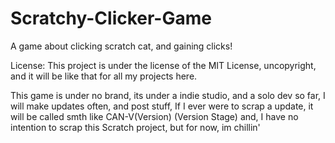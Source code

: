 # Scratchy-Clicker-Game
A game about clicking scratch cat, and gaining clicks!


License: This project is under the license of the MIT License, uncopyright, and it will be like that for all my projects here.

This game is under no brand, its under a indie studio, and a solo dev so far, I will make updates often, and post stuff, If I ever were to scrap a update, it will be called smth like CAN-V(Version) (Version Stage) and, I have no intention to scrap this Scratch project, but for now, im chillin'
